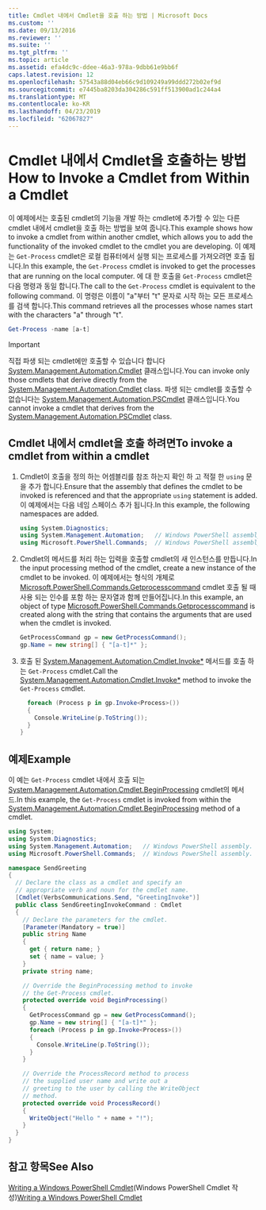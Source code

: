 ```yaml
---
title: Cmdlet 내에서 Cmdlet을 호출 하는 방법 | Microsoft Docs
ms.custom: ''
ms.date: 09/13/2016
ms.reviewer: ''
ms.suite: ''
ms.tgt_pltfrm: ''
ms.topic: article
ms.assetid: efa4dc9c-ddee-46a3-978a-9dbb61e9bb6f
caps.latest.revision: 12
ms.openlocfilehash: 57543a88d04eb66c9d109249a99ddd272b02ef9d
ms.sourcegitcommit: e7445ba8203da304286c591ff513900ad1c244a4
ms.translationtype: MT
ms.contentlocale: ko-KR
ms.lasthandoff: 04/23/2019
ms.locfileid: "62067827"
---
```

# <a name="how-to-invoke-a-cmdlet-from-within-a-cmdlet"></a><span data-ttu-id="5039d-102">Cmdlet 내에서 Cmdlet을 호출하는 방법</span><span class="sxs-lookup"><span data-stu-id="5039d-102">How to Invoke a Cmdlet from Within a Cmdlet</span></span>

<span data-ttu-id="5039d-103">이 예제에서는 호출된 cmdlet의 기능을 개발 하는 cmdlet에 추가할 수 있는 다른 cmdlet 내에서 cmdlet을 호출 하는 방법을 보여 줍니다.</span><span class="sxs-lookup"><span data-stu-id="5039d-103">This example shows how to invoke a cmdlet from within another cmdlet, which allows you to add the functionality of the invoked cmdlet to the cmdlet you are developing.</span></span> <span data-ttu-id="5039d-104">이 예제는 `Get-Process` cmdlet은 로컬 컴퓨터에서 실행 되는 프로세스를 가져오려면 호출 됩니다.</span><span class="sxs-lookup"><span data-stu-id="5039d-104">In this example, the `Get-Process` cmdlet is invoked to get the processes that are running on the local computer.</span></span> <span data-ttu-id="5039d-105">에 대 한 호출을 `Get-Process` cmdlet은 다음 명령과 동일 합니다.</span><span class="sxs-lookup"><span data-stu-id="5039d-105">The call to the `Get-Process` cmdlet is equivalent to the following command.</span></span> <span data-ttu-id="5039d-106">이 명령은 이름이 "a"부터 "t" 문자로 시작 하는 모든 프로세스를 검색 합니다.</span><span class="sxs-lookup"><span data-stu-id="5039d-106">This command retrieves all the processes whose names start with the characters "a" through "t".</span></span>

```powershell
Get-Process -name [a-t]
```

> [!IMPORTANT]
> <span data-ttu-id="5039d-107">직접 파생 되는 cmdlet에만 호출할 수 있습니다 합니다 [System.Management.Automation.Cmdlet](/dotnet/api/System.Management.Automation.Cmdlet) 클래스입니다.</span><span class="sxs-lookup"><span data-stu-id="5039d-107">You can invoke only those cmdlets that derive directly from the [System.Management.Automation.Cmdlet](/dotnet/api/System.Management.Automation.Cmdlet) class.</span></span> <span data-ttu-id="5039d-108">파생 되는 cmdlet를 호출할 수 없습니다는 [System.Management.Automation.PSCmdlet](/dotnet/api/System.Management.Automation.PSCmdlet) 클래스입니다.</span><span class="sxs-lookup"><span data-stu-id="5039d-108">You cannot invoke a cmdlet that derives from the [System.Management.Automation.PSCmdlet](/dotnet/api/System.Management.Automation.PSCmdlet) class.</span></span>

## <a name="to-invoke-a-cmdlet-from-within-a-cmdlet"></a><span data-ttu-id="5039d-109">Cmdlet 내에서 cmdlet을 호출 하려면</span><span class="sxs-lookup"><span data-stu-id="5039d-109">To invoke a cmdlet from within a cmdlet</span></span>

1. <span data-ttu-id="5039d-110">Cmdlet이 호출을 정의 하는 어셈블리를 참조 하는지 확인 하 고 적절 한 `using` 문을 추가 합니다.</span><span class="sxs-lookup"><span data-stu-id="5039d-110">Ensure that the assembly that defines the cmdlet to be invoked is referenced and that the appropriate `using` statement is added.</span></span> <span data-ttu-id="5039d-111">이 예제에서는 다음 네임 스페이스 추가 됩니다.</span><span class="sxs-lookup"><span data-stu-id="5039d-111">In this example, the following namespaces are added.</span></span>

    ```csharp
    using System.Diagnostics;
    using System.Management.Automation;   // Windows PowerShell assembly.
    using Microsoft.PowerShell.Commands;  // Windows PowerShell assembly.
    ```

2. <span data-ttu-id="5039d-112">Cmdlet의 메서드를 처리 하는 입력을 호출할 cmdlet의 새 인스턴스를 만듭니다.</span><span class="sxs-lookup"><span data-stu-id="5039d-112">In the input processing method of the cmdlet, create a new instance of the cmdlet to be invoked.</span></span> <span data-ttu-id="5039d-113">이 예제에서는 형식의 개체로 [Microsoft.PowerShell.Commands.Getprocesscommand](/dotnet/api/Microsoft.PowerShell.Commands.GetProcessCommand) cmdlet 호출 될 때 사용 되는 인수를 포함 하는 문자열과 함께 만들어집니다.</span><span class="sxs-lookup"><span data-stu-id="5039d-113">In this example, an object of type [Microsoft.PowerShell.Commands.Getprocesscommand](/dotnet/api/Microsoft.PowerShell.Commands.GetProcessCommand) is created along with the string that contains the arguments that are used when the cmdlet is invoked.</span></span>

    ```csharp
    GetProcessCommand gp = new GetProcessCommand();
    gp.Name = new string[] { "[a-t]*" };
    ```

3. <span data-ttu-id="5039d-114">호출 된 [System.Management.Automation.Cmdlet.Invoke\*](/dotnet/api/System.Management.Automation.Cmdlet.Invoke) 메서드를 호출 하는 `Get-Process` cmdlet.</span><span class="sxs-lookup"><span data-stu-id="5039d-114">Call the [System.Management.Automation.Cmdlet.Invoke\*](/dotnet/api/System.Management.Automation.Cmdlet.Invoke) method to invoke the `Get-Process` cmdlet.</span></span>

    ```csharp
      foreach (Process p in gp.Invoke<Process>())
      {
        Console.WriteLine(p.ToString());
      }
    }
    ```

## <a name="example"></a><span data-ttu-id="5039d-115">예제</span><span class="sxs-lookup"><span data-stu-id="5039d-115">Example</span></span>

<span data-ttu-id="5039d-116">이 예는 `Get-Process` cmdlet 내에서 호출 되는 [System.Management.Automation.Cmdlet.BeginProcessing](/dotnet/api/System.Management.Automation.Cmdlet.BeginProcessing) cmdlet의 메서드.</span><span class="sxs-lookup"><span data-stu-id="5039d-116">In this example, the `Get-Process` cmdlet is invoked from within the [System.Management.Automation.Cmdlet.BeginProcessing](/dotnet/api/System.Management.Automation.Cmdlet.BeginProcessing) method of a cmdlet.</span></span>

```csharp
using System;
using System.Diagnostics;
using System.Management.Automation;   // Windows PowerShell assembly.
using Microsoft.PowerShell.Commands;  // Windows PowerShell assembly.

namespace SendGreeting
{
  // Declare the class as a cmdlet and specify an
  // appropriate verb and noun for the cmdlet name.
  [Cmdlet(VerbsCommunications.Send, "GreetingInvoke")]
  public class SendGreetingInvokeCommand : Cmdlet
  {
    // Declare the parameters for the cmdlet.
    [Parameter(Mandatory = true)]
    public string Name
    {
      get { return name; }
      set { name = value; }
    }
    private string name;

    // Override the BeginProcessing method to invoke
    // the Get-Process cmdlet.
    protected override void BeginProcessing()
    {
      GetProcessCommand gp = new GetProcessCommand();
      gp.Name = new string[] { "[a-t]*" };
      foreach (Process p in gp.Invoke<Process>())
      {
        Console.WriteLine(p.ToString());
      }
    }

    // Override the ProcessRecord method to process
    // the supplied user name and write out a
    // greeting to the user by calling the WriteObject
    // method.
    protected override void ProcessRecord()
    {
      WriteObject("Hello " + name + "!");
    }
  }
}
```

## <a name="see-also"></a><span data-ttu-id="5039d-117">참고 항목</span><span class="sxs-lookup"><span data-stu-id="5039d-117">See Also</span></span>

<span data-ttu-id="5039d-118">[Writing a Windows PowerShell Cmdlet](./writing-a-windows-powershell-cmdlet.md)(Windows PowerShell Cmdlet 작성)</span><span class="sxs-lookup"><span data-stu-id="5039d-118">[Writing a Windows PowerShell Cmdlet](./writing-a-windows-powershell-cmdlet.md)</span></span>
